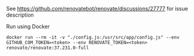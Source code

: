 See https://github.com/renovatebot/renovate/discussions/27777 for issue description

Run using Docker

```
docker run --rm -it -v "./config.js:/usr/src/app/config.js" --env GITHUB_COM_TOKEN=<token> --env RENOVATE_TOKEN=<token> renovate/renovate:37.231.0-full
```